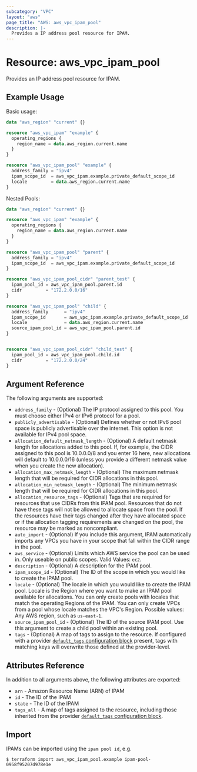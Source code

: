 ```yaml
---
subcategory: "VPC"
layout: "aws"
page_title: "AWS: aws_vpc_ipam_pool"
description: |-
  Provides a IP address pool resource for IPAM.
---
```


# Resource: aws_vpc_ipam_pool

Provides an IP address pool resource for IPAM.

## Example Usage

Basic usage:

```terraform
data "aws_region" "current" {}

resource "aws_vpc_ipam" "example" {
  operating_regions {
    region_name = data.aws_region.current.name
  }
}

resource "aws_vpc_ipam_pool" "example" {
  address_family = "ipv4"
  ipam_scope_id  = aws_vpc_ipam.example.private_default_scope_id
  locale         = data.aws_region.current.name
}
```

Nested Pools:

```terraform
data "aws_region" "current" {}

resource "aws_vpc_ipam" "example" {
  operating_regions {
    region_name = data.aws_region.current.name
  }
}

resource "aws_vpc_ipam_pool" "parent" {
  address_family = "ipv4"
  ipam_scope_id  = aws_vpc_ipam.example.private_default_scope_id
}

resource "aws_vpc_ipam_pool_cidr" "parent_test" {
  ipam_pool_id = aws_vpc_ipam_pool.parent.id
  cidr         = "172.2.0.0/16"
}

resource "aws_vpc_ipam_pool" "child" {
  address_family      = "ipv4"
  ipam_scope_id       = aws_vpc_ipam.example.private_default_scope_id
  locale              = data.aws_region.current.name
  source_ipam_pool_id = aws_vpc_ipam_pool.parent.id
}


resource "aws_vpc_ipam_pool_cidr" "child_test" {
  ipam_pool_id = aws_vpc_ipam_pool.child.id
  cidr         = "172.2.0.0/24"
}
```

## Argument Reference

The following arguments are supported:

* `address_family` - (Optional) The IP protocol assigned to this pool. You must choose either IPv4 or IPv6 protocol for a pool.
* `publicly_advertisable` - (Optional) Defines whether or not IPv6 pool space is publicly advertisable over the internet. This option is not available for IPv4 pool space.
* `allocation_default_netmask_length` - (Optional) A default netmask length for allocations added to this pool. If, for example, the CIDR assigned to this pool is 10.0.0.0/8 and you enter 16 here, new allocations will default to 10.0.0.0/16 (unless you provide a different netmask value when you create the new allocation).
* `allocation_max_netmask_length` - (Optional) The maximum netmask length that will be required for CIDR allocations in this pool.
* `allocation_min_netmask_length` - (Optional) The minimum netmask length that will be required for CIDR allocations in this pool.
* `allocation_resource_tags` - (Optional) Tags that are required for resources that use CIDRs from this IPAM pool. Resources that do not have these tags will not be allowed to allocate space from the pool. If the resources have their tags changed after they have allocated space or if the allocation tagging requirements are changed on the pool, the resource may be marked as noncompliant.
* `auto_import` - (Optional) If you include this argument, IPAM automatically imports any VPCs you have in your scope that fall
within the CIDR range in the pool.
* `aws_service` - (Optional) Limits which AWS service the pool can be used in. Only useable on public scopes. Valid Values: `ec2`.
* `description` - (Optional) A description for the IPAM pool.
* `ipam_scope_id` - (Optional) The ID of the scope in which you would like to create the IPAM pool.
* `locale` - (Optional) The locale in which you would like to create the IPAM pool. Locale is the Region where you want to make an IPAM pool available for allocations. You can only create pools with locales that match the operating Regions of the IPAM. You can only create VPCs from a pool whose locale matches the VPC's Region. Possible values: Any AWS region, such as `us-east-1`.
* `source_ipam_pool_id` - (Optional) The ID of the source IPAM pool. Use this argument to create a child pool within an existing pool.
* `tags` - (Optional) A map of tags to assign to the resource. If configured with a provider [`default_tags` configuration block](/docs/providers/aws/index.html#default_tags-configuration-block) present, tags with matching keys will overwrite those defined at the provider-level.

## Attributes Reference

In addition to all arguments above, the following attributes are exported:

* `arn` - Amazon Resource Name (ARN) of IPAM
* `id` - The ID of the IPAM
* `state` - The ID of the IPAM
* `tags_all` - A map of tags assigned to the resource, including those inherited from the provider [`default_tags` configuration block](/docs/providers/aws/index.html#default_tags-configuration-block).


## Import

IPAMs can be imported using the `ipam pool id`, e.g.

```
$ terraform import aws_vpc_ipam_pool.example ipam-pool-0958f95207d978e1e
```
